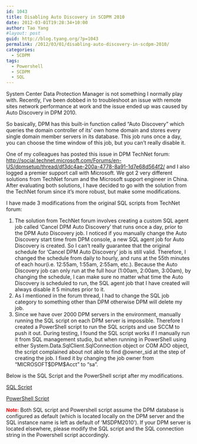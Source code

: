 ```yaml
---
id: 1043
title: Disabling Auto Discovery in SCDPM 2010
date: 2012-03-01T19:28:34+10:00
author: Tao Yang
#layout: post
guid: http://blog.tyang.org/?p=1043
permalink: /2012/03/01/disabling-auto-discovery-in-scdpm-2010/
categories:
  - SCDPM
tags:
  - Powershell
  - SCDPM
  - SQL
---
```

System Center Data Protection Manager is not something I normally play with. Recently, I’ve been dobbed in to troubleshoot an issue with remote sites network performance at work and the issue ended up was caused by Auto Discovery in DPM 2010.

So basically, DPM has this built-in function called “Auto Discovery” which queries the domain controller of its’ own home domain and stores every single domain member servers in its database. This job runs once a day, you can choose the time window of this job, but you can’t really disable it.

One of my colleagues has posted this issue in DPM TechNet forum: <a title="http://social.technet.microsoft.com/Forums/en-US/dpmsetup/thread/df3dc4ae-200a-4778-8a91-1d7e68d564f2/" href="http://social.technet.microsoft.com/Forums/en-US/dpmsetup/thread/df3dc4ae-200a-4778-8a91-1d7e68d564f2/">http://social.technet.microsoft.com/Forums/en-US/dpmsetup/thread/df3dc4ae-200a-4778-8a91-1d7e68d564f2/</a> and I also logged a premier support call with Microsoft. We got 2 very different solutions from TechNet forum and the Microsoft support engineer in China. After evaluating both solutions, I have decided to go with the solution from the TechNet forum since it’s more robust, but make some modifications.

I have made 3 modifications from the original SQL scripts from TechNet forum:
<ol>
	<li>The solution from TechNet forum involves creating a custom SQL agent job called ‘Cancel DPM Auto Discovery’ that runs once a day, prior to the DPM Auto Discovery job. I noticed if you manually change the Auto Discovery start time from DPM console, a new SQL agent job for Auto Discovery is created. So I can’t really guarantee that the original schedule for ‘Cancel DPM Auto Discovery’ job is still valid. Therefore, I changed the schedule from daily to hourly, and runs at the 55th minutes of each hour(i.e. 12:55am, 1:55am, 2:55am, etc.). Because the Auto Discovery job can only run at the full hour (1:00am, 2:00am, 3:00am), by changing the schedule, I can make sure no matter what time the Auto Discovery is scheduled to run, the SQL agent job that I have created will always disable it 5 minutes prior to it.</li>
	<li>As I mentioned in the forum thread, I had to change the SQL job category to something other than DPM otherwise DPM will delete my job.</li>
	<li>Since we have over 2000 DPM servers in the environment, manually running the SQL script on each DPM server is impossible. Therefore I created a PowerShell script to run the SQL scripts and use SCCM to push it out. During testing, I found the SQL script works if I manually run it from SQL management studio, but when running in PowerShell using either System.Data.SqlClient.SqlConnection object or COM ADO object, the script complained about not able to find @owner_sid at the step of creating the job. I fixed it by changing the job owner from “MICROSOFT$DPM$Acct” to “sa”.</li>
</ol>
Below is the SQL Script and the PowerShell script after my modifications.

<a title="SQL Script" href="http://blog.tyang.org/wp-content/uploads/2012/03/DPM.zip">SQL Script</a>

<a title="PowerShell Script" href="http://blog.tyang.org/wp-content/uploads/2012/03/Create-DisableDPMAutoDiscoverySQLJob.zip">PowerShell Script</a>

<strong><span style="color: #ff0000; font-size: small;">Note:</span></strong> Both SQL script and Powershell script assume the DPM database is configured as default (which is located locally on the DPM server and the SQL instance name is left as default of ‘MSDPM2010’). If your DPM server is located elsewhere, please modify the SQL script and the SQL connection string in the Powershell script accordingly.